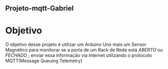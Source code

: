 ## Projeto-mqtt-Gabriel
<p>

# Objetivo 
</p>

O objetivo desse projeto é utilizar um Arduino Uno mais um Sensor Magnético para monitorar se a porta de um Rack de Rede está *ABERTO* ou *FECHADO* ; enviar essa informação via internet utilizando o protocolo MQTT(Message Queuing Telemetry)

